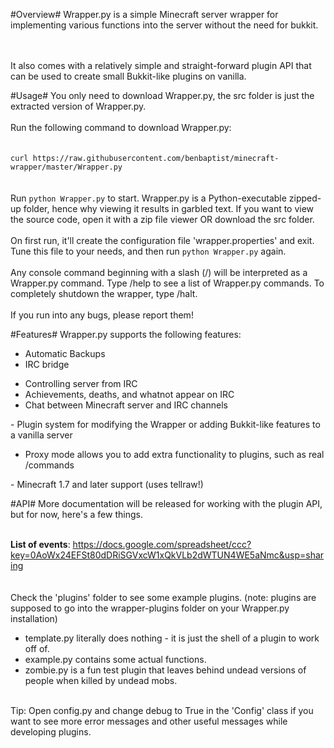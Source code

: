 #Overview#
Wrapper.py is a simple Minecraft server wrapper for implementing various functions into the server without the need for bukkit.

</br></br>It also comes with a relatively simple and straight-forward plugin API that can be used to create small Bukkit-like plugins on vanilla. 

#Usage#
You only need to download Wrapper.py, the src folder is just the extracted version of Wrapper.py.</br>  
Run the following command to download Wrapper.py:</br></br>  
`curl https://raw.githubusercontent.com/benbaptist/minecraft-wrapper/master/Wrapper.py`</br></br>  
Run `python Wrapper.py` to start. Wrapper.py is a Python-executable zipped-up folder, hence why viewing it results in garbled text. If you want to view the source code, open it
with a zip file viewer OR download the src folder.</br>   
On first run, it'll create the configuration file 'wrapper.properties' and exit. Tune this file to your needs, and then run `python Wrapper.py` again.</br>  
Any console command beginning with a slash (/) will be interpreted as a Wrapper.py command. 
Type /help to see a list of Wrapper.py commands. To completely shutdown the wrapper, type /halt.</br>  
If you run into any bugs, please report them!

#Features#
Wrapper.py supports the following features:
- Automatic Backups
- IRC bridge
<ul>
<li> Controlling server from IRC</li>
<li> Achievements, deaths, and whatnot appear on IRC</li>
<li> Chat between Minecraft server and IRC channels</li>
</ul>
- Plugin system for modifying the Wrapper or adding Bukkit-like features to a vanilla server
<ul>
<li> Proxy mode allows you to add extra functionality to plugins, such as real /commands</li>
</ul>
- Minecraft 1.7 and later support (uses tellraw!)

#API#
More documentation will be released for working with the plugin API, but for now, here's a few things.</br></br>

<b>List of events</b>: https://docs.google.com/spreadsheet/ccc?key=0AoWx24EFSt80dDRiSGVxcW1xQkVLb2dWTUN4WE5aNmc&usp=sharing</br>
</br></br>Check the 'plugins' folder to see some example plugins. (note: plugins are supposed to go into the wrapper-plugins folder on your Wrapper.py installation)
<ul> 
<li>template.py literally does nothing - it is just the shell of a plugin to work off of.</li>
<li>example.py contains some actual functions. </li>
<li>zombie.py is a fun test plugin that leaves behind undead versions of people when killed by undead mobs.</li>
</ul>
</br>Tip: Open config.py and change debug to True in the 'Config' class if you want to see more error messages and other useful messages 
while developing plugins.
